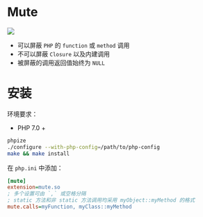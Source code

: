 Mute 
=========

[![](https://secure.travis-ci.org/joy2fun/mute.png)](https://travis-ci.org/joy2fun/mute)

 - 可以屏蔽 `PHP` 的 `function` 或 `method` 调用
 - 不可以屏蔽 `Closure` 以及内建调用
 - 被屏蔽的调用返回值始终为 `NULL`

# 安装

环境要求：
 - PHP 7.0 +

```sh
phpize
./configure --with-php-config=/path/to/php-config
make && make install
```

在 `php.ini` 中添加：

```ini
[mute]
extension=mute.so
; 多个设置可由 `,` 或空格分隔
; static 方法和非 static 方法调用均采用 myObject::myMethod 的格式
mute.calls=myFunction, myClass::myMethod
```

